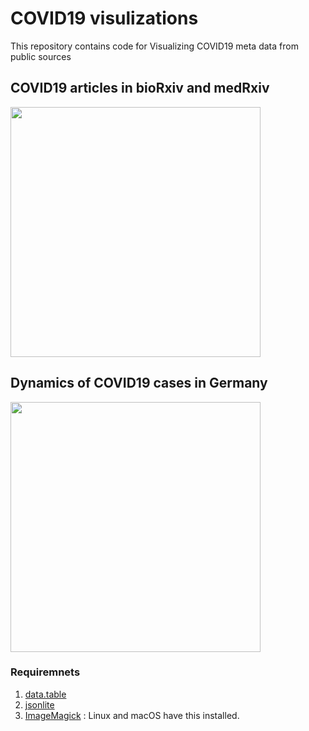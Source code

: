 # COVID19 visulizations

This repository contains code for Visualizing COVID19 meta data from public sources

## COVID19 articles in bioRxiv and medRxiv

<p align="left">
<img src="covid_rxiv.gif" height="400">
</p>

## Dynamics of COVID19 cases in Germany

<p align="left">
<img src="RKI_covid19.gif" height="400">
</p>

### Requiremnets

1. [data.table](https://github.com/Rdatatable/data.table)
2. [jsonlite](https://cran.r-project.org/web/packages/jsonlite/index.html)
3. [ImageMagick](https://imagemagick.org/index.php) : Linux and macOS have this installed.
